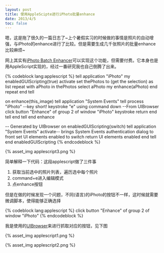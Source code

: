 ```yaml
---
layout: post
title: 使用AppleScipte进行iPhoto批量enhance
date: 2013/4/5
toc: false
---
```


嗯，这是拖了很久的一篇日志了~上个暑假实习的时候做的事情是照片的自动增强，与iPhoto的enhance进行了比较。但是需要生成几千张照片的批量enhance比较麻烦~

<!--more-->

网上其实有[iPhoto Batch Enhancer](http://www.feroxsoft.de/ibe/index.php.en)可以实现这个功能，但需要付费。它本身也是用AppleScript实现的，经过一番研究我也自己倒腾了出来。

{% codeblock lang:applescript %} 
tell application "iPhoto"
     my enabledGUIScripting(true)
     activate
     set thePhotos to (get the selection) as list
     repeat with aPhoto in thePhotos
          select aPhoto
          my enhance(aPhoto)
     end repeat
end tell


on enhance(this_image)
     tell application "System Events"
          tell process "iPhoto"
               --key short!
               keystroke "e" using command down
               --From UIBrowser
               click button "Enhance" of group 2 of window "iPhoto"
               keystroke return
          end tell
     end tell
end enhance


-- Generated by UIBrowser
on enabledGUIScripting(switch)
     tell application "System Events"
          activate-- brings System Events authentication dialog to front
          set UI elements enabled to switch
          return UI elements enabled
     end tell
end enabledGUIScripting
{% endcodeblock %}

{% asset_img applescript3.png %}

简单解释一下代码：这段applescript做了三件事

1. 获取当前选中的照片列表，遍历选中每个照片
2. command+e进入编辑模式
3. 点enhance按钮

但是在做的时候发现一个问题，不同(语言)的iPhoto的按钮不一样，这时候就需要微调脚本，使得能够正确选择

{% codeblock lang:applescript %} 
click button "Enhance" of group 2 of window "iPhoto"
{% endcodeblock %}

我是使用的[UIBrowser](http://pfiddlesoft.com/uibrowser/)来进行抓取对应的按钮，见下图

{% asset_img applescript1.png %}

{% asset_img applescript2.png %}

